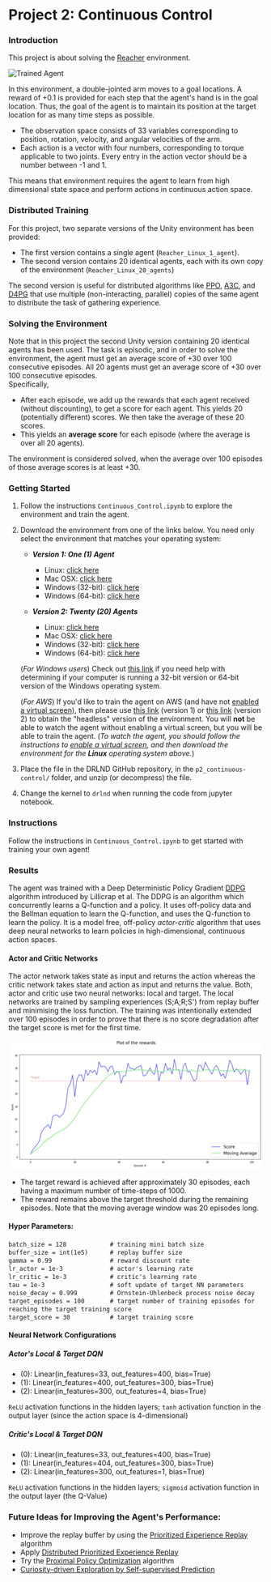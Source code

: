 [//]: # (Image References)

[image1]: https://user-images.githubusercontent.com/10624937/43851024-320ba930-9aff-11e8-8493-ee547c6af349.gif "Trained Agent"
[image2]: https://user-images.githubusercontent.com/10624937/43851646-d899bf20-9b00-11e8-858c-29b5c2c94ccc.png "Crawler"


# Project 2: Continuous Control

### Introduction

This project is about solving the [Reacher](https://github.com/Unity-Technologies/ml-agents/blob/master/docs/Learning-Environment-Examples.md#reacher) environment.

![Trained Agent][image1]

In this environment, a double-jointed arm moves to a goal locations. A reward of +0.1 is provided for each step that the agent's hand is in the goal location. Thus, the goal of the agent is to maintain its position at the target location for as many time steps as possible.

- The observation space consists of 33 variables corresponding to position, rotation, velocity, and angular velocities of the arm. 
- Each action is a vector with four numbers, corresponding to torque applicable to two joints. Every entry in the action vector should be a number between -1 and 1.

This means that environment requires the agent to learn from high dimensional state space and perform actions in continuous action space.

### Distributed Training

For this project, two separate versions of the Unity environment has been provided:
- The first version contains a single agent (`Reacher_Linux_1_agent`).
- The second version contains 20 identical agents, each with its own copy of the environment (`Reacher_Linux_20_agents`)  

The second version is useful for distributed algorithms like [PPO](https://arxiv.org/pdf/1707.06347.pdf), [A3C](https://arxiv.org/pdf/1602.01783.pdf), and [D4PG](https://openreview.net/pdf?id=SyZipzbCb) that use multiple (non-interacting, parallel) copies of the same agent to distribute the task of gathering experience.  

### Solving the Environment

Note that in this project the second Unity version containing 20 identical agents has been used.
The task is episodic, and in order to solve the environment, the agent must get an average score of +30 over 100 consecutive episodes.
All 20 agents must get an average score of +30 over 100 consecutive episodes.  
Specifically,
- After each episode, we add up the rewards that each agent received (without discounting), to get a score for each agent.  This yields 20 (potentially different) scores.  We then take the average of these 20 scores. 
- This yields an **average score** for each episode (where the average is over all 20 agents).

The environment is considered solved, when the average over 100 episodes of those average scores is at least +30. 

### Getting Started
1. Follow the instructions `Continuous_Control.ipynb` to explore the environment and train the agent.

2. Download the environment from one of the links below.  You need only select the environment that matches your operating system:

    - **_Version 1: One (1) Agent_**
        - Linux: [click here](https://s3-us-west-1.amazonaws.com/udacity-drlnd/P2/Reacher/one_agent/Reacher_Linux.zip)
        - Mac OSX: [click here](https://s3-us-west-1.amazonaws.com/udacity-drlnd/P2/Reacher/one_agent/Reacher.app.zip)
        - Windows (32-bit): [click here](https://s3-us-west-1.amazonaws.com/udacity-drlnd/P2/Reacher/one_agent/Reacher_Windows_x86.zip)
        - Windows (64-bit): [click here](https://s3-us-west-1.amazonaws.com/udacity-drlnd/P2/Reacher/one_agent/Reacher_Windows_x86_64.zip)

    - **_Version 2: Twenty (20) Agents_**
        - Linux: [click here](https://s3-us-west-1.amazonaws.com/udacity-drlnd/P2/Reacher/Reacher_Linux.zip)
        - Mac OSX: [click here](https://s3-us-west-1.amazonaws.com/udacity-drlnd/P2/Reacher/Reacher.app.zip)
        - Windows (32-bit): [click here](https://s3-us-west-1.amazonaws.com/udacity-drlnd/P2/Reacher/Reacher_Windows_x86.zip)
        - Windows (64-bit): [click here](https://s3-us-west-1.amazonaws.com/udacity-drlnd/P2/Reacher/Reacher_Windows_x86_64.zip)
    
    (_For Windows users_) Check out [this link](https://support.microsoft.com/en-us/help/827218/how-to-determine-whether-a-computer-is-running-a-32-bit-version-or-64) if you need help with determining if your computer is running a 32-bit version or 64-bit version of the Windows operating system.

    (_For AWS_) If you'd like to train the agent on AWS (and have not [enabled a virtual screen](https://github.com/Unity-Technologies/ml-agents/blob/master/docs/Training-on-Amazon-Web-Service.md)), then please use [this link](https://s3-us-west-1.amazonaws.com/udacity-drlnd/P2/Reacher/one_agent/Reacher_Linux_NoVis.zip) (version 1) or [this link](https://s3-us-west-1.amazonaws.com/udacity-drlnd/P2/Reacher/Reacher_Linux_NoVis.zip) (version 2) to obtain the "headless" version of the environment.  You will **not** be able to watch the agent without enabling a virtual screen, but you will be able to train the agent.  (_To watch the agent, you should follow the instructions to [enable a virtual screen](https://github.com/Unity-Technologies/ml-agents/blob/master/docs/Training-on-Amazon-Web-Service.md), and then download the environment for the **Linux** operating system above._)

3. Place the file in the DRLND GitHub repository, in the `p2_continuous-control/` folder, and unzip (or decompress) the file. 

4. Change the kernel to `drlnd` when running the code from jupyter notebook.

### Instructions

Follow the instructions in `Continuous_Control.ipynb` to get started with training your own agent!  

### Results

The agent was trained with a Deep Deterministic Policy Gradient [DDPG](https://lilianweng.github.io/lil-log/2018/04/08/policy-gradient-algorithms.html#ddpg) algorithm introduced by Lillicrap et al.
The DDPG is an algorithm which concurrently learns a Q-function and a policy. It uses off-policy data and the Bellman equation to learn the Q-function, and uses the Q-function to learn the policy.
It is a model free, off-policy _actor-critic_ algorithm that uses deep neural networks to learn policies in high-dimensional, continuous action spaces.

#### Actor and Critic Networks
The actor network takes state as input and returns the action whereas the critic network takes state and action as input and returns the value. 
Both, actor and critic use two neural networks: local and target.
The local networks are trained by sampling experiences (S;A;R;S') from replay buffer and minimising the loss function.
The training was intentionally extended over 100 episodes in order to prove that there is no score degradation after the target score is met for the first time.

![Fig 2](ddpg-multi-agent-training.png) 
- The target reward is achieved after approximately 30 episodes, each having a maximum number of time-steps of 1000.
- The reward remains above the target threshold during the remaining episodes.
Note that the moving average window was 20 episodes long.

#### Hyper Parameters:
    batch_size = 128            # training mini batch size
    buffer_size = int(1e5)      # replay buffer size
    gamma = 0.99                # reward discount rate
    lr_actor = 1e-3             # actor's learning rate
    lr_critic = 1e-3            # critic's learning rate
    tau = 1e-3                  # soft update of target NN parameters
    noise_decay = 0.999         # Ornstein-Uhlenbeck process noise decay
    target_episodes = 100       # target number of training episodes for reaching the target training score
    target_score = 30           # target training score

#### Neural Network Configurations
##### Actor's Local & Target DQN
  - (0): Linear(in_features=33, out_features=400, bias=True)
  - (1): Linear(in_features=400, out_features=300, bias=True)
  - (2): Linear(in_features=300, out_features=4, bias=True)
  
`ReLU` activation functions in the hidden layers; `tanh` activation function in the output layer (since the action space is 4-dimensional)

##### Critic's Local & Target DQN
  - (0): Linear(in_features=33, out_features=400, bias=True)
  - (1): Linear(in_features=404, out_features=300, bias=True)
  - (2): Linear(in_features=300, out_features=1, bias=True)

`ReLU` activation functions in the hidden layers; `sigmoid` activation function in the output layer (the Q-Value)

### Future Ideas for Improving the Agent's Performance:
- Improve the replay buffer by using the [Prioritized Experience Replay](https://arxiv.org/abs/1511.05952) algorithm
- Apply [Distributed Prioritized Experience Replay](https://arxiv.org/abs/1803.00933)
- Try the [Proximal Policy Optimization](https://openai.com/blog/openai-baselines-ppo/) algorithm
- [Curiosity-driven Exploration by Self-supervised Prediction](https://pathak22.github.io/noreward-rl/) 
